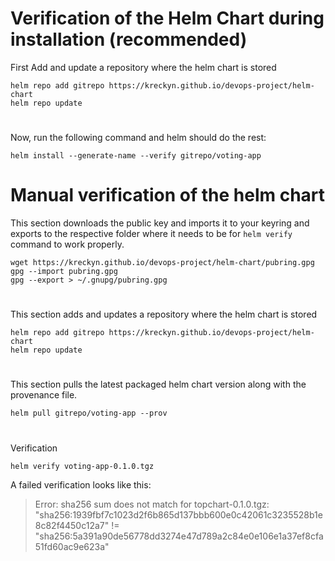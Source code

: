 # Verification of the Helm Chart during installation (recommended)
First Add and update a repository where the helm chart is stored
```
helm repo add gitrepo https://kreckyn.github.io/devops-project/helm-chart
helm repo update
```
#
Now, run the following command and helm should do the rest:
```
helm install --generate-name --verify gitrepo/voting-app
```


# Manual verification of the helm chart #

This section downloads the public key and imports it to your keyring and exports to the respective folder where it needs to be for `helm verify` command to work properly. 
```
wget https://kreckyn.github.io/devops-project/helm-chart/pubring.gpg
gpg --import pubring.gpg
gpg --export > ~/.gnupg/pubring.gpg
```
#
This section adds and updates a repository where the helm chart is stored 
```
helm repo add gitrepo https://kreckyn.github.io/devops-project/helm-chart
helm repo update
```
#
This section pulls the latest packaged helm chart version along with the provenance file. 
```
helm pull gitrepo/voting-app --prov
```

#
Verification 
```
helm verify voting-app-0.1.0.tgz
```

A failed verification looks like this:  
>Error: sha256 sum does not match for topchart-0.1.0.tgz: "sha256:1939fbf7c1023d2f6b865d137bbb600e0c42061c3235528b1e8c82f4450c12a7" != "sha256:5a391a90de56778dd3274e47d789a2c84e0e106e1a37ef8cfa51fd60ac9e623a"
